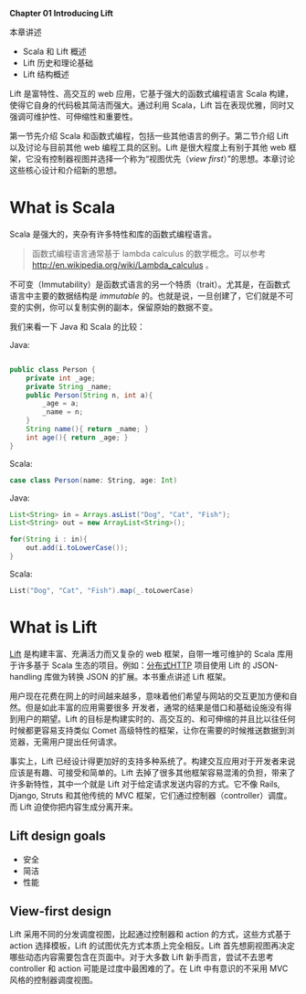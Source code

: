 **Chapter 01 Introducing Lift**

本章讲述
- Scala 和 Lift 概述
- Lift 历史和理论基础
- Lift 结构概述

Lift 是富特性、高交互的 web 应用，它基于强大的函数式编程语言 Scala 构建，使得它自身的代码极其简洁而强大。通过利用 Scala，Lift 旨在表现优雅，同时又强调可维护性、可伸缩性和重要性。

第一节先介绍 Scala 和函数式编程，包括一些其他语言的例子。第二节介绍 Lift 以及讨论与目前其他 web 编程工具的区别。Lift 是很大程度上有别于其他 web 框架，它没有控制器视图并选择一个称为“视图优先（*view first*）”的思想。本章讨论这些核心设计和介绍新的思想。

# What is Scala
Scala 是强大的，夹杂有许多特性和库的函数式编程语言。

> 函数式编程语言通常基于 lambda calculus 的数学概念。可以参考 http://en.wikipedia.org/wiki/Lambda_calculus 。

不可变（Immutability）是函数式语言的另一个特质（trait）。尤其是，在函数式语言中主要的数据结构是 *immutable* 的。也就是说，一旦创建了，它们就是不可变的实例，你可以复制实例的副本，保留原始的数据不变。

我们来看一下 Java 和 Scala 的比较：

Java:
```java

public class Person {
    private int _age;
    private String _name;
    public Person(String n, int a){
        _age = a;
        _name = n;
    }
    String name(){ return _name; }
    int age(){ return _age; }
}
```
Scala:
```scala
case class Person(name: String, age: Int)
```
Java:
```java
List<String> in = Arrays.asList("Dog", "Cat", "Fish");
List<String> out = new ArrayList<String>();

for(String i : in){
    out.add(i.toLowerCase());
}
```
Scala:
```scala
List("Dog", "Cat", "Fish").map(_.toLowerCase)
```
# What is Lift
[Lift](http://liftweb.net/) 是构建丰富、充满活力而又复杂的 web 框架，自带一堆可维护的 Scala 库用于许多基于 Scala 生态的项目。例如：[分布式HTTP](http://dispatch.databinder.net/Dispatch.html) 项目使用 Lift 的 JSON-handling 库做为转换 JSON 的扩展。本书重点讲述 Lift 框架。

用户现在花费在网上的时间越来越多，意味着他们希望与网站的交互更加方便和自然。但是如此丰富的应用需要很多 开发者，通常的结果是借口和基础设施没有得到用户的期望。Lift 的目标是构建实时的、高交互的、和可伸缩的并且比以往任何时候都更容易支持类似 Comet 高级特性的框架，让你在需要的时候推送数据到浏览器，无需用户提出任何请求。

事实上，Lift 已经设计得更加好的支持多种系统了。构建交互应用对于开发者来说应该是有趣、可接受和简单的。Lift 去掉了很多其他框架容易混淆的负担，带来了许多新特性，其中一个就是 Lift 对于给定请求发送内容的方式。它不像 Rails, Django, Struts 和其他传统的 MVC 框架，它们通过控制器（controller）调度。而 Lift 迫使你把内容生成分离开来。

## Lift design goals
- 安全
- 简洁
- 性能

## View-first design
Lift 采用不同的分发调度视图，比起通过控制器和 action 的方式，这些方式基于 action 选择模板，Lift 的试图优先方式本质上完全相反。Lift 首先想廁视图再决定哪些动态内容需要包含在页面中。对于大多数 Lift 新手而言，尝试不去思考 controller 和 action 可能是过度中最困难的了。在 Lift 中有意识的不采用 MVC 风格的控制器调度视图。

